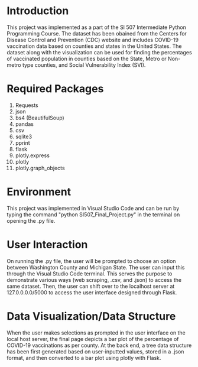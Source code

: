 # Introduction
This project was implemented as a part of the SI 507 Intermediate Python Programming Course. The dataset has been obained from the Centers for Disease Control and Prevention (CDC) website and includes COVID-19 vaccination data based on counties and states in the United States. The dataset along with the visualization can be used for finding the percentages of vaccinated population in counties based on the State, Metro or Non-metro type counties, and Social Vulnerability Index (SVI).

# Required Packages
1.	Requests
2.	json
3.	bs4 (BeautifulSoup)
4.	pandas
5.	csv
6.	sqlite3
7.	pprint
8.	flask
9.	plotly.express
10.	plotly
11.	plotly.graph_objects

# Environment
This project was implemented in Visual Studio Code and can be run by typing the command "python SI507_Final_Project.py" in the terminal on opening the .py file. 

# User Interaction
On running the .py file, the user will be prompted to choose an option between Washington County and Michigan State. The user can input this through the Visual Studio Code terminal. This serves the purpose to demonstrate various ways (web scraping, .csv, and .json) to access the same dataset. Then, the user can shift over to the localhost server at 127.0.0.0.0/5000 to access the user interface designed through Flask.

# Data Visualization/Data Structure
When the user makes selections as prompted in the user interface on the local host server, the final page depicts a bar plot of the percentage of COVID-19 vaccinations as per county. At the back end, a tree data structure has been first generated based on user-inputted values, stored in a .json format, and then converted to a bar plot using plotly with Flask.

